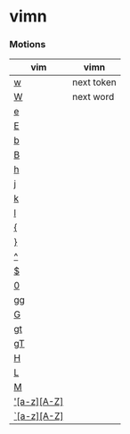 vimn
====

### Motions

| vim | vimn |
|-----|------|
| [w](http://vimhelp.appspot.com/motion.txt.html#w) | next token |
| [W](http://vimhelp.appspot.com/motion.txt.html#W) | next word |
| [e](http://vimhelp.appspot.com/motion.txt.html#e) | |
| [E](http://vimhelp.appspot.com/motion.txt.html#E) | |
| [b](http://vimhelp.appspot.com/motion.txt.html#b) | |
| [B](http://vimhelp.appspot.com/motion.txt.html#B) | |
| [h](http://vimhelp.appspot.com/motion.txt.html#h) | |
| [j](http://vimhelp.appspot.com/motion.txt.html#j) | |
| [k](http://vimhelp.appspot.com/motion.txt.html#k) | |
| [l](http://vimhelp.appspot.com/motion.txt.html#l) | |
| [{](http://vimhelp.appspot.com/motion.txt.html#%7B) | |
| [}](http://vimhelp.appspot.com/motion.txt.html#%7D) | |
| [^](http://vimhelp.appspot.com/motion.txt.html#%5E) | |
| [$](http://vimhelp.appspot.com/motion.txt.html#%24) | |
| [0](http://vimhelp.appspot.com/motion.txt.html#0) | |
| [gg](http://vimhelp.appspot.com/motion.txt.html#gg) | |
| [G](http://vimhelp.appspot.com/motion.txt.html#G) | |
| [gt](http://vimhelp.appspot.com/tabpage.txt.html#gt) | |
| [gT](http://vimhelp.appspot.com/tabpage.txt.html#gT) | |
| [H](http://vimhelp.appspot.com/motion.txt.html#H) | |
| [L](http://vimhelp.appspot.com/motion.txt.html#L) | |
| [M](http://vimhelp.appspot.com/motion.txt.html#M) | |
| ['[a-z][A-Z]](http://vimhelp.appspot.com/motion.txt.html#%27) | |
| [`[a-z][A-Z]](http://vimhelp.appspot.com/motion.txt.html#%27) | |
